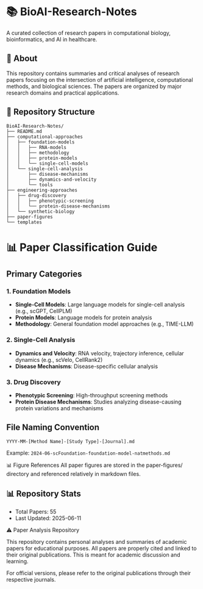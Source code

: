 # 📚 BioAI-Research-Notes
A curated collection of research papers in computational biology, bioinformatics, and AI in healthcare.

## 📖 About
This repository contains summaries and critical analyses of research papers focusing on the intersection of artificial intelligence, computational methods, and biological sciences. The papers are organized by major research domains and practical applications.

## 📁 Repository Structure
```
BioAI-Research-Notes/
├── README.md
├── computational-approaches
│   ├── foundation-models
│   │   ├── RNA-models
│   │   ├── methodology
│   │   ├── protein-models
│   │   └── single-cell-models
│   └── single-cell-analysis
│       ├── disease-mechanisms
│       ├── dynamics-and-velocity
│       └── tools
├── engineering-approaches
│   ├── drug-discovery
│   │   ├── phenotypic-screening
│   │   └── protein-disease-mechanisms
│   └── synthetic-biology
├── paper-figures
└── templates

```

# 📊 Paper Classification Guide

## Primary Categories

### 1. Foundation Models
- **Single-Cell Models**: Large language models for single-cell analysis (e.g., scGPT, CellPLM)
- **Protein Models**: Language models for protein analysis
- **Methodology**: General foundation model approaches (e.g., TIME-LLM)

### 2. Single-Cell Analysis
- **Dynamics and Velocity**: RNA velocity, trajectory inference, cellular dynamics (e.g., scVelo, CellRank2)
- **Disease Mechanisms**: Disease-specific cellular analysis

### 3. Drug Discovery
- **Phenotypic Screening**: High-throughput screening methods
- **Protein Disease Mechanisms**: Studies analyzing disease-causing protein variations and mechanisms

## File Naming Convention
```
YYYY-MM-[Method Name]-[Study Type]-[Journal].md
```
Example: `2024-06-scFoundation-foundation-model-natmethods.md`


📊 Figure References
All paper figures are stored in the paper-figures/ directory and referenced relatively in markdown files.

## 📊 Repository Stats
- Total Papers: 55
- Last Updated: 2025-06-11

⚠️ Paper Analysis Repository

This repository contains personal analyses and summaries of academic papers for educational purposes. All papers are properly cited and linked to their original publications. This is meant for academic discussion and learning.

For official versions, please refer to the original publications through their respective journals.
